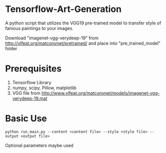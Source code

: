 # Tensorflow-Art-Generation

A python script that utilizes the VGG19 pre-trained model to transfer style of famous paintings to your images.

Download "imagenet-vgg-verydeep-19" from http://vlfeat.org/matconvnet/pretrained/ and place into "pre_trained_model" folder

# Prerequisites
1. Tensorflow Library
2. numpy, scipy, Pillow, matplotlib
3. VGG file from http://www.vlfeat.org/matconvnet/models/imagenet-vgg-verydeep-19.mat

# Basic Use
```
python run_main.py --content <content file> --style <style file> --output <output file>
```
Optional parameters maybe used

